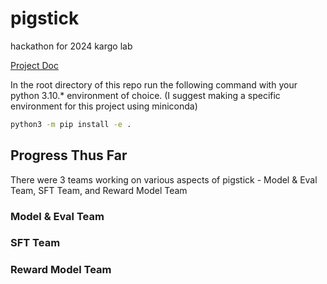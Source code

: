 # pigstick
hackathon for 2024 kargo lab

[Project Doc](https://docs.google.com/document/d/1Mm3LFp2ljiG0whlcMjvvCJ-S9P8eA71jAPAbhOQVYuo/edit?usp=sharing)


In the root directory of this repo run the following command with your python 3.10.* environment of choice.
(I suggest making a specific environment for this project using miniconda)
``` bash
python3 -m pip install -e .
```

## Progress Thus Far

There were 3 teams working on various aspects of pigstick - Model & Eval Team, SFT Team, and Reward Model Team

### Model & Eval Team

### SFT Team

### Reward Model Team
